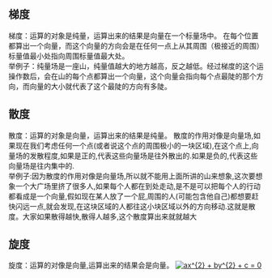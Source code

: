 ## 梯度
梯度：运算的对象是纯量，运算出来的结果是向量在一个标量场中。
  在每个位置都算出一个向量，而这个向量的方向会是在任何一点上从其周围（极接近的周围）标量值最小处指向周围标量值最大处。  
  举例子：纯量场是一座山，纯量值越大的地方越高，反之越低。经过梯度的这个运操作数后，会在山的每个点都算出一个向量，这个向量会指向每个点最陡的那个方向，而向量的大小就代表了这个最陡的方向有多陡。  
  
## 散度
散度：运算的对象是向量，运算出来的结果是纯量。
    散度的作用对像是向量场,如果现在我们考虑任何一个点(或者说这个点的周围极小的一块区域),在这个点上,向量场的发散程度,如果是正的,代表这些向量场是往外散出的.如果是负的,代表这些向量场是往内集中的.  
    举例子:因为散度的作用对像是向量场,所以就不能用上面所讲的山来想象,这次要想象一个大广场里挤了很多人,如果每个人都在到处走动,是不是可以把每个人的行动都看成是一个向量,假如现在某人放了一个屁,周围的人(可能包含他自己)都想要赶快闪远一点,就会发现,在这块区域的人都往这小块区域以外的方向移动.这就是散度。大家如果散得越快,散得人越多,这个散度算出来就就越大

## 旋度
旋度：运算的对像是向量,运算出来的结果会是向量。
<a href="https://www.codecogs.com/eqnedit.php?latex=\inline&space;ax^{2}&space;&plus;&space;by^{2}&space;&plus;&space;c&space;=&space;0" target="_blank"><img src="https://latex.codecogs.com/gif.latex?\inline&space;ax^{2}&space;&plus;&space;by^{2}&space;&plus;&space;c&space;=&space;0" title="ax^{2} + by^{2} + c = 0" /></a>

